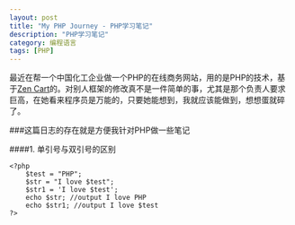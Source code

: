 ```yaml
---
layout: post
title: "My PHP Journey - PHP学习笔记"
description: "PHP学习笔记"
category: 编程语言
tags: [PHP]
---
```


最近在帮一个中国化工企业做一个PHP的在线商务网站，用的是PHP的技术，基于[Zen Cart](http://www.zen-cart.com/ "Zen Cart")的。对别人框架的修改真不是一件简单的事，尤其是那个负责人要求巨高，在她看来程序员是万能的，只要她能想到，我就应该能做到，想想蛋就碎了。    

###这篇日志的存在就是方便我针对PHP做一些笔记      


####1. 单引号与双引号的区别

  	<?php 
		$test = "PHP"; 
		$str = "I love $test"; 
		$str1 = 'I love $test'; 
		echo $str; //output I love PHP 
		echo $str1; //output I love $test 
	?> 
